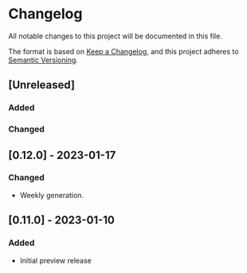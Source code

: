 # Changelog

All notable changes to this project will be documented in this file.

The format is based on [Keep a Changelog](https://keepachangelog.com/en/1.0.0/),
and this project adheres to [Semantic Versioning](https://semver.org/spec/v2.0.0.html).

## [Unreleased]

### Added

### Changed

## [0.12.0] - 2023-01-17

### Changed

- Weekly generation.

## [0.11.0] - 2023-01-10

### Added

- Initial preview release

